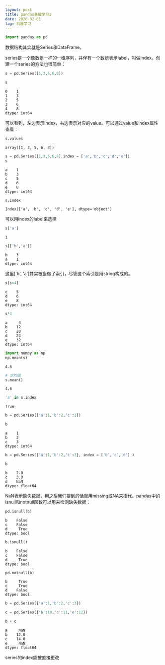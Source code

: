 ```yaml
---
layout: post
title: pandas基础学习1
date: 2020-02-01
tag: 机器学习
---
```


```python
import pandas as pd
```

数据结构其实就是Series和DataFrame。

series是一个像数组一样的一维序列，并伴有一个数组表示label，叫做index。创建一个series的方法也很简单：


```python
s = pd.Series([1,3,5,6,8])
```


```python
s
```




    0    1
    1    3
    2    5
    3    6
    4    8
    dtype: int64



可以看到，左边表示index，右边表示对应的value。可以通过value和index属性查看：


```python
s.values
```




    array([1, 3, 5, 6, 8])




```python
s = pd.Series([1,3,5,6,8],index = ['a','b','c','d','e'])
s
```




    a    1
    b    3
    c    5
    d    6
    e    8
    dtype: int64




```python
s.index
```




    Index(['a', 'b', 'c', 'd', 'e'], dtype='object')



可以用index的label来选择


```python
s['a']
```




    1




```python
s[['b','a']]
```




    b    3
    a    1
    dtype: int64



这里['b', 'a']其实被当做了索引，尽管这个索引是用string构成的。


```python
s[s>4]
```




    c    5
    d    6
    e    8
    dtype: int64




```python
s*4
```




    a     4
    b    12
    c    20
    d    24
    e    32
    dtype: int64




```python
import numpy as np
np.mean(s)
```




    4.6




```python
# 求均值
s.mean()
```




    4.6




```python
'a' in s.index
```




    True




```python
b = pd.Series({'a':1,'b':2,'c':3})
```


```python
b
```




    a    1
    b    2
    c    3
    dtype: int64




```python
b = pd.Series({'a':1,'b':2,'c':3}, index = ['b','c','d'] )
```


```python
b
```




    b    2.0
    c    3.0
    d    NaN
    dtype: float64



NaN表示缺失数据，用之后我们提到的话就用missing或NA来指代。pandas中的isnull和notnull函数可以用来检测缺失数据：


```python
pd.isnull(b)
```




    b    False
    c    False
    d     True
    dtype: bool




```python
b.isnull()
```




    b    False
    c    False
    d     True
    dtype: bool




```python
pd.notnull(b)
```




    b     True
    c     True
    d    False
    dtype: bool




```python
b = pd.Series({'a':1,'b':2,'c':3})
```


```python
c = pd.Series({'b':10,'c':11,'e':12})
```


```python
b + c
```




    a     NaN
    b    12.0
    c    14.0
    e     NaN
    dtype: float64



series的index能被直接更改


```python

```
